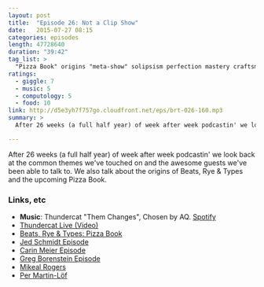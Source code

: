 ```yaml
---
layout: post
title:  "Episode 26: Not a Clip Show"
date:   2015-07-27 08:15
categories: episodes
length: 47728640
duration: "39:42"
tag_list: >
  "Pizza Book" origins "meta-show" solipsism perfection mastery craftsmanship
ratings:
  - giggle: 7
  - music: 5
  - computology: 5
  - food: 10
link: http://d5e3yh7f757go.cloudfront.net/eps/brt-026-160.mp3
summary: >
  After 26 weeks (a full half year) of week after week podcastin' we look back at the common themes we've touched on and the awesome guests we've been able to talk to. We also talk about the origins of Beats, Rye & Types and the upcoming Pizza Book.

---
```

After 26 weeks (a full half year) of week after week podcastin' we look back at the common themes we've touched on and the awesome guests we've been able to talk to. We also talk about the origins of Beats, Rye & Types and the upcoming Pizza Book.

<!-- more -->

### Links, etc

* <strong>Music</strong>: Thundercat "Them Changes", Chosen by AQ. [Spotify](https://open.spotify.com/track/7hmiDaBxoyLW094H8vup2S)
* [Thundercat Live (Video)](https://www.youtube.com/watch?v=HffP63WF4yo)
* [Beats, Rye & Types: Pizza Book](http://beatsryetypes.com/pizza/)
* [Jed Schmidt Episode](http://beatsryetypes.com/episodes/2015/03/23/episode-8-obsessions-with-jed-schmidt.html)
* [Carin Meier Episode](http://beatsryetypes.com/episodes/2015/07/20/episode-25-carin-meier.html)
 * [Greg Borenstein Episode](http://beatsryetypes.com/episodes/2015/06/01/episode-18-research-with-greg-borenstein.html)
* [Mikeal Rogers](https://twitter.com/mikeal)
* [Per Martin-Löf](https://en.wikipedia.org/wiki/Per_Martin-L%C3%B6f)
